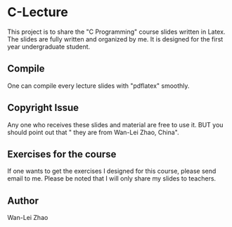 # C-Lecture
This project is to share the "C Programming" course slides written in Latex. The slides are fully written and organized by me. It is designed for the first year undergraduate student. 

## Compile
One can compile every lecture slides with "pdflatex" smoothly.

## Copyright Issue
Any one who receives these slides and material are free to use it. BUT you should point out that "<bf> they are from Wan-Lei Zhao, China</bf>".

## Exercises for the course
If one wants to get the exercises I designed for this course, please send email to me. Please be noted that I will only share my slides to teachers.

## Author
Wan-Lei Zhao
